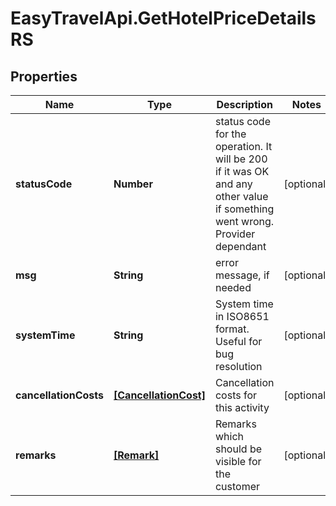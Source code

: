 # EasyTravelApi.GetHotelPriceDetailsRS

## Properties
Name | Type | Description | Notes
------------ | ------------- | ------------- | -------------
**statusCode** | **Number** | status code for the operation. It will be 200 if it was OK and any other value if something went wrong. Provider dependant | [optional] 
**msg** | **String** | error message, if needed | [optional] 
**systemTime** | **String** | System time in ISO8651 format. Useful for bug resolution | [optional] 
**cancellationCosts** | [**[CancellationCost]**](CancellationCost.md) | Cancellation costs for this activity | [optional] 
**remarks** | [**[Remark]**](Remark.md) | Remarks which should be visible for the customer | [optional] 


